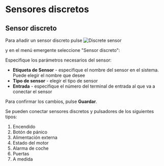 # Sensores discretos

## Sensor discreto

Para añadir un sensor discreto pulse ![Discrete sensor](https://www.navixy.com/wp-content/uploads/2019/06/plus.jpg)

y en el menú emergente seleccione "Sensor discreto":

Especifique los parámetros necesarios del sensor:

* **Etiqueta de Sensor** - especifique el nombre del sensor en el sistema. Puede elegir el nombre que desee
* **Tipo de sensor** - elegir el tipo de sensor
* **Entrada** - especifique el número del terminal de entrada al que va a conectar el sensor

Para confirmar los cambios, pulse **Guardar**.

Se pueden conectar sensores discretos y pulsadores de los siguientes tipos:

1. Encendido
2. Botón de pánico
3. Alimentación externa
4. Estado del motor
5. Alarma de coche
6. Puertas
7. A medida
